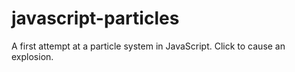 javascript-particles
====================

A first attempt at a particle system in JavaScript. Click to cause an explosion.
